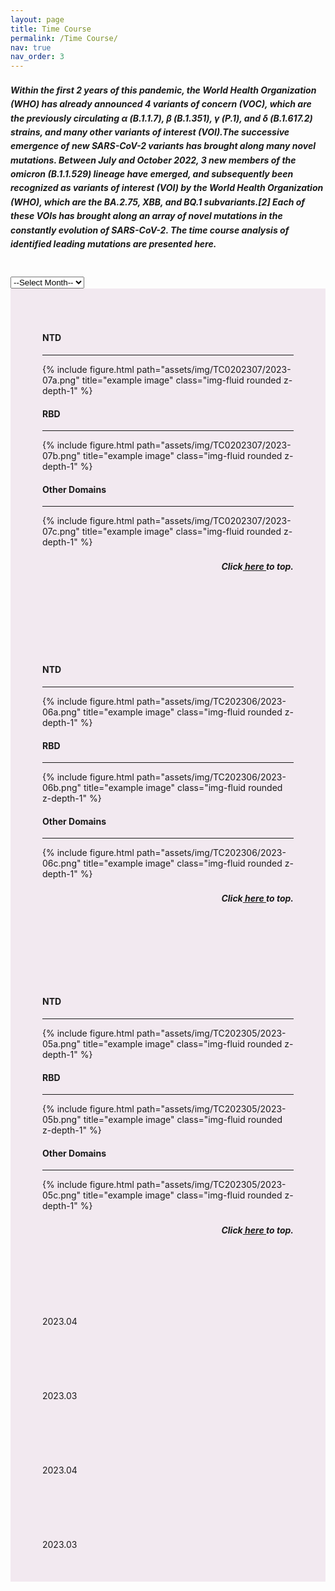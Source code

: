 ```yaml
---
layout: page
title: Time Course
permalink: /Time Course/
nav: true
nav_order: 3
---
```


<html>
<head>
<style> 
h5 {
  line-height: 1.6;
}
</style>
</head>
<body>

<h5>Within the first 2 years of this pandemic, the World Health Organization (WHO) has already announced 4 variants of concern (VOC), which are the previously circulating α (B.1.1.7), β (B.1.351), γ (P.1), and δ (B.1.617.2) strains, and many other variants of interest (VOI).The successive emergence of new SARS-CoV-2 variants has brought along many novel mutations. Between July and October 2022, 3 new members of the omicron (B.1.1.529) lineage have emerged, and subsequently been recognized as variants of interest (VOI) by the World Health Organization (WHO), which are the BA.2.75, XBB, and BQ.1 subvariants.[2] Each of these VOIs has brought along an array of novel mutations in the constantly evolution of SARS-CoV-2. The time course analysis of identified leading mutations are presented here.</h5>

</body>
</html>
<br>


<html>
<head>
<script src="https://ajax.googleapis.com/ajax/libs/jquery/3.5.1/jquery.min.js"></script>
<script>
$(document).ready(function(){
  $(".panel").hide();
  // Show latest panel
  $("#panel-202307").show();
  $("#dateSelect").change(function(){
    $(".panel").hide();
    var selected = $(this).val();
    $("#panel-"+selected.replace('.', '')).show();
  });
});
</script>
<style> 
.panel {
  padding: 50px;
  text-align: left;
  background-color: #f2e9f0;
  border: solid 1px #f2e9f0;
}
</style>
</head>
<body>
 
<select id="dateSelect">
  <option value="">--Select Month--</option>
  <option value="2023.07">2023.07</option>
  <option value="2023.06">2023.06</option>
  <option value="2023.05">2023.05</option>
  <option value="2023.04">2023.04</option>
  <option value="2023.03">2023.03</option>
  <option value="2023.02">2023.02</option>
  <option value="2023.01">2023.01</option>
  <option value="2022.08">2022.08</option>
  <option value="2022.06">2022.06</option>
  <option value="2021.08">2021.08</option>
  <option value="2021.03">2021.03</option>
  <option value="2021.03">2020.12</option>
  <option value="2021.03">2020.11</option>
  <option value="2021.03">2020.10</option>
</select>

<div id="panel-202307" class="panel">
  <h4><strong>NTD</strong></h4>
  <hr>
  {% include figure.html path="assets/img/TC0202307/2023-07a.png" title="example image" class="img-fluid rounded z-depth-1" %}
  <br>
  <h4><strong>RBD</strong></h4>
  <hr>
  {% include figure.html path="assets/img/TC0202307/2023-07b.png" title="example image" class="img-fluid rounded z-depth-1" %}
  <br>
  <h4><strong>Other Domains</strong></h4>
  <hr>
  {% include figure.html path="assets/img/TC0202307/2023-07c.png" title="example image" class="img-fluid rounded z-depth-1" %}
  <div align="right">
    <p><h5>Click<a href="#"> here </a>to top.</h5></p>
  </div>
</div>

<div id="panel-202306" class="panel">
  <h4><strong>NTD</strong></h4>
  <hr>
  {% include figure.html path="assets/img/TC202306/2023-06a.png" title="example image" class="img-fluid rounded z-depth-1" %}
  <br>
  <h4><strong>RBD</strong></h4>
  <hr>
  {% include figure.html path="assets/img/TC202306/2023-06b.png" title="example image" class="img-fluid rounded z-depth-1" %}
  <br>
  <h4><strong>Other Domains</strong></h4>
  <hr>
  {% include figure.html path="assets/img/TC202306/2023-06c.png" title="example image" class="img-fluid rounded z-depth-1" %}
  <div align="right">
    <p><h5>Click<a href="#"> here </a>to top.</h5></p>
  </div>
</div>

<div id="panel-202305" class="panel">
  <h4><strong>NTD</strong></h4>
  <hr>
  {% include figure.html path="assets/img/TC202305/2023-05a.png" title="example image" class="img-fluid rounded z-depth-1" %}
  <br>
  <h4><strong>RBD</strong></h4>
  <hr>
  {% include figure.html path="assets/img/TC202305/2023-05b.png" title="example image" class="img-fluid rounded z-depth-1" %}
  <br>
  <h4><strong>Other Domains</strong></h4>
  <hr>
  {% include figure.html path="assets/img/TC202305/2023-05c.png" title="example image" class="img-fluid rounded z-depth-1" %}
  <div align="right">
    <p><h5>Click<a href="#"> here </a>to top.</h5></p>
  </div>
</div>

<div id="panel-202304" class="panel">
2023.04
</div>

<div id="panel-202303" class="panel">
2023.03
</div>

<div id="panel-202302" class="panel">
2023.04
</div>

<div id="panel-202301" class="panel">
2023.03
</div>

</body>
</html>